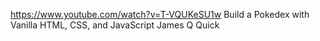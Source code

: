 https://www.youtube.com/watch?v=T-VQUKeSU1w
Build a Pokedex with Vanilla HTML, CSS, and JavaScript
James Q Quick